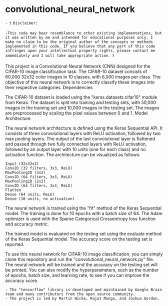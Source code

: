 # convolutional_neural_network

	- ❗ Disclaimer:

	-This code may bear resemblance to other existing implementations, but it was written by me and intended for educational purposes only. I make no claim to be the original author of the concepts or methods implemented in this code. If you believe that any part of this code infringes upon your intellectual property rights, please contact me immediately and I will take appropriate action. ❗



This project is a Convolutional Neural Network (CNN) designed for the CIFAR-10 image classification task. The CIFAR-10 dataset consists of 60,000 32x32 color images in 10 classes, with 6,000 images per class. The objective of this neural network is to correctly classify these images into their respective categories.
Dependencies

The CIFAR-10 dataset is loaded using the "keras.datasets.cifar10" module from Keras. The dataset is split into training and testing sets, with 50,000 images in the training set and 10,000 images in the testing set. The images are preprocessed by scaling the pixel values between 0 and 1.
Model Architecture

The neural network architecture is defined using the Keras Sequential API. It consists of three convolutional layers with ReLU activation, followed by two max pooling layers. The output of the last convolutional layer is flattened and passed through two fully connected layers with ReLU activation, followed by an output layer with 10 units (one for each class) and no activation function. The architecture can be visualized as follows:

	Input (32x32x3)
	Conv2D (32 filters, 3x3, ReLU)
	MaxPooling2D (2x2)
	Conv2D (64 filters, 3x3, ReLU)
	MaxPooling2D (2x2)
	Conv2D (64 filters, 3x3, ReLU)
	Flatten
	Dense (64 units, ReLU)
	Dense (10 units, no activation)
	
The neural network is trained using the "fit" method of the Keras Sequential model. The training is done for 10 epochs with a batch size of 64. The Adam optimizer is used with the Sparse Categorical Crossentropy loss function and accuracy metric.

The trained model is evaluated on the testing set using the evaluate method of the Keras Sequential model. The accuracy score on the testing set is reported.

To use this neural network for CIFAR-10 image classification, you can simply clone this repository and run the "convolutional_neural_network.py" file. The neural network will be trained and the accuracy on the testing set will be printed. You can also modify the hyperparameters, such as the number of epochs, batch size, and learning rate, to see if you can improve the accuracy score.

    - The "tensorflow" library is developed and maintained by Google Brain team and many contributors from the open source community. 
    - The project is led by Martin Wicke, Rajat Monga, and Joshua Gordon.
